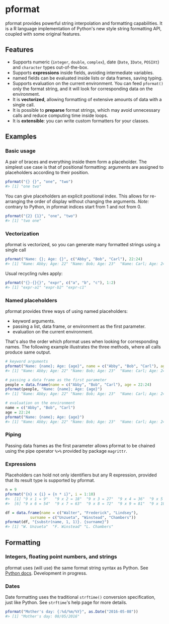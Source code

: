 <!-- README.md is generated from README.Rmd. Please edit that file -->
pformat
=======

pformat provides powerful string interpolation and formatting capabilities. It is a R language implementation of Python's new style string formatting API, coupled with some original features.

Features
--------

-   Supports numeric (`integer`, `double`, `complex`), date (`Date`, `IDate`, `POSIXt`) and `character` types out-of-the-box.
-   Supports **expressions** inside fields, avoiding intermediate variables.
-   named fields can be evaluated inside lists or data frames, saving typing.
-   Supports evaluation on the current environment. You can feed `pformat()` only the format string, and it will look for corresponding data on the environment.
-   It is **vectorized**, allowing formatting of extensive amounts of data with a single call.
-   It is possible to **preparse** format strings, which may avoid unnecessary calls and reduce computing time inside loops.
-   It is **extensible**: you can write custom formatters for your classes.

Examples
--------

### Basic usage

A pair of braces and everything inside them form a placeholder. The simplest use case is that of positional formatting: arguments are assigned to placeholders according to their position.

``` r
pformat("{} {}", "one", "two")
#> [1] "one two"
```

You can give placeholders an explicit positional index. This allows for re-arranging the order of display without changing the arguments. *Note:* contrary to Python, in pformat indices start from 1 and not from 0.

``` r
pformat("{2} {1}", "one", "two")
#> [1] "two one"
```

### Vectorization

pformat is vectorized, so you can generate many formatted strings using a single call

``` r
pformat("Name: {}; Age: {}", c("Abby", "Bob", "Carl"), 22:24)
#> [1] "Name: Abby; Age: 22" "Name: Bob; Age: 23"  "Name: Carl; Age: 24"
```

Usual recycling rules apply:

``` r
pformat("{}-{}{}", "expr", c("a", "b", "c"), 1:2)
#> [1] "expr-a1" "expr-b2" "expr-c1"
```

### Named placeholders

pformat provides three ways of using named placeholders:

-   keyword arguments.
-   passing a list, data frame, or environment as the first parameter.
-   evaluation on the current environment.

That's also the order which pformat uses when looking for corresponding names. The following example illustrates the three methods, where all calls produce same output.

``` r
# keyword arguments
pformat("Name: {name}; Age: {age}", name = c("Abby", "Bob", "Carl"), age = 22:24)
#> [1] "Name: Abby; Age: 22" "Name: Bob; Age: 23"  "Name: Carl; Age: 24"

# passing a data frame as the first parameter
people = data.frame(name = c("Abby", "Bob", "Carl"), age = 22:24)
pformat(people, "Name: {name}; Age: {age}")
#> [1] "Name: Abby; Age: 22" "Name: Bob; Age: 23"  "Name: Carl; Age: 24"

# evaluation on the environment
name = c("Abby", "Bob", "Carl")
age = 22:24
pformat("Name: {name}; Age: {age}")
#> [1] "Name: Abby; Age: 22" "Name: Bob; Age: 23"  "Name: Carl; Age: 24"
```

### Piping

Passing data frames as the first parameter allows pformat to be chained using the pipe operator `%>%` provided by package `magrittr`.

### Expressions

Placeholders can hold not only identifiers but any R expression, provided that its result type is supported by pformat.

``` r
n = 9
pformat("{n} x {i} = {n * i}", i = 1:10)
#>  [1] "9 x 1 = 9"   "9 x 2 = 18"  "9 x 3 = 27"  "9 x 4 = 36"  "9 x 5 = 45" 
#>  [6] "9 x 6 = 54"  "9 x 7 = 63"  "9 x 8 = 72"  "9 x 9 = 81"  "9 x 10 = 90"
```

``` r
df = data.frame(name = c("Walter", "Frederick", "Lindsey"), 
           surname = c("Unzueta", "Winstead", "Chambers"))
pformat(df, "{substr(name, 1, 1)}. {surname}")
#> [1] "W. Unzueta"  "F. Winstead" "L. Chambers"
```

Formatting
----------

### Integers, floating point numbers, and strings

pformat uses (will use) the same format string syntax as Python. See [Python docs](https://docs.python.org/3/library/string.html#string-formatting). Development in progress.

### Dates

Date formatting uses the traditional `strftime()` conversion specification, just like Python. See `strftime`'s help page for more details.

``` r
pformat("Mother's day: {:%d/%m/%Y}", as.Date("2016-05-08"))
#> [1] "Mother's day: 08/05/2016"
```
